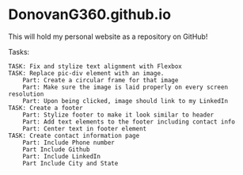 # DonovanG360.github.io

This will hold my personal website as a repository on GitHub!

Tasks:

    TASK: Fix and stylize text alignment with Flexbox
    TASK: Replace pic-div element with an image.
        Part: Create a circular frame for that image
        Part: Make sure the image is laid properly on every screen resolution
        Part: Upon being clicked, image should link to my LinkedIn
    TASK: Create a footer
        Part: Stylize footer to make it look similar to header
        Part: Add text elements to the footer including contact info
        Part: Center text in footer element
    TASK: Create contact information page
        Part: Include Phone number
        Part Include Github
        Part: Include LinkedIn
        Part Include City and State
    